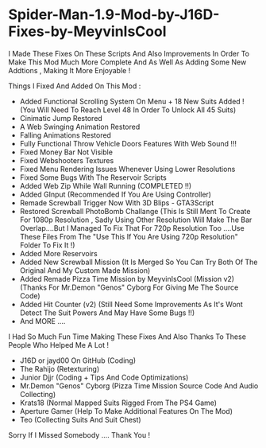 # Spider-Man-1.9-Mod-by-J16D-Fixes-by-MeyvinIsCool
I Made These Fixes On These Scripts And Also Improvements In Order To Make This Mod Much More Complete And As Well As Adding Some New Addtions , Making It More Enjoyable !

Things I Fixed And Added On This Mod :

- Added Functional Scrolling System On Menu + 18 New Suits Added ! (You Will Need To Reach Level 48 In Order To Unlock All 45 Suits)
- Cinimatic Jump Restored
- A Web Swinging Animation Restored
- Falling Animations Restored
- Fully Functional Throw Vehicle Doors Features With Web Sound !!!
- Fixed Money Bar Not Visible
- Fixed Webshooters Textures
- Fixed Menu Rendering Issues Whenever Using Lower Resolutions
- Fixed Some Bugs With The Reservoir Scripts
- Added Web Zip While Wall Running (COMPLETED !!)
- Added GInput (Recommended If You Are Using Controller)
- Remade Screwball Trigger Now With 3D Blips - GTA3Script 
- Restored Screwball PhotoBomb Challange (This Is Still Ment To Create For 1080p Resolution , Sadly Using Other Resolution Will Make The Bar Overlap....But I Managed To   Fix That For 720p Resolution Too ....Use These Files From The "Use This If You Are Using 720p Resolution" Folder To Fix It !)
- Added More Reservoirs
- Added New Screwball Mission (It Is Merged So You Can Try Both Of The Original And My Custom Made Mission)
- Added Remade Pizza Time Mission by MeyvinIsCool (Mission v2) (Thanks For Mr.Demon "Genos" Cyborg For Giving Me The Source Code)
- Added Hit Counter (v2) (Still Need Some Improvements As It's Wont Detect The Suit Powers And May Have Some Bugs !!)
- And MORE ....

I Had So Much Fun Time Making These Fixes And Also Thanks To These People Who Helped Me A Lot !

- J16D or jayd00 On GitHub (Coding)
- The Rahijo (Retexturing)
- Junior Djjr (Coding + Tips And Code Optimizations)
- Mr.Demon "Genos" Cyborg (Pizza Time Mission Source Code And Audio Collecting)
- Krats18 (Normal Mapped Suits Rigged From The PS4 Game)
- Aperture Gamer (Help To Make Additional Features On The Mod)
- Teo (Collecting Suits And Suit Chest)

Sorry If I Missed Somebody .... Thank You !
